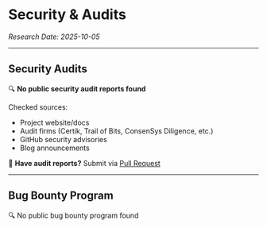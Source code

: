 # Security & Audits

*Research Date: 2025-10-05*

---

## Security Audits

🔍 **No public security audit reports found**

Checked sources:
- Project website/docs
- Audit firms (Certik, Trail of Bits, ConsenSys Diligence, etc.)
- GitHub security advisories
- Blog announcements

📧 **Have audit reports?** Submit via [Pull Request](https://github.com/web3privacy/web3privacy/pulls)



---

## Bug Bounty Program

🔍 No public bug bounty program found

